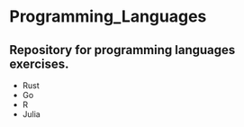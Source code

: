 # Programming_Languages
## Repository for programming languages exercises.
- Rust
- Go
- R 
- Julia
